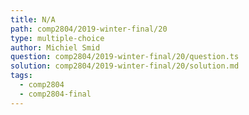 ```yaml
---
title: N/A
path: comp2804/2019-winter-final/20
type: multiple-choice
author: Michiel Smid
question: comp2804/2019-winter-final/20/question.ts
solution: comp2804/2019-winter-final/20/solution.md
tags:
  - comp2804
  - comp2804-final
---
```


